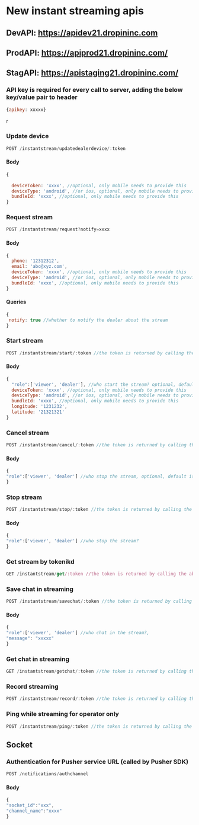 # New instant streaming apis

## DevAPI: https://apidev21.dropininc.com

## ProdAPI: https://apiprod21.dropininc.com/

## StagAPI: https://apistaging21.dropininc.com/


### API key is required for every call to server, adding the below key/value pair to header

```javascript
{apikey: xxxxx}
```


r

### Update device

```javascript
POST /instantstream/updatedealerdevice/:token
```


#### Body

```javascript
{
 
  deviceToken: 'xxxx', //optional, only mobile needs to provide this
  deviceType: 'android', //or ios, optional, only mobile needs to provide this
  bundleId: 'xxxx', //optional, only mobile needs to provide this
}
```


### Request stream

```javascript
POST /instantstream/request?notify=xxxx
```


#### Body

```javascript
{
  phone: '12312312',
  email: 'abc@xyz.com',
  deviceToken: 'xxxx', //optional, only mobile needs to provide this
  deviceType: 'android', //or ios, optional, only mobile needs to provide this
  bundleId: 'xxxx', //optional, only mobile needs to provide this
}
```

#### Queries

```javascript
{
 notify: true //whether to notify the dealer about the stream
}
```

### Start stream 

```javascript
POST /instantstream/start/:token //the token is returned by calling the above request api
```

#### Body

```javascript
{
  "role":['viewer', 'dealer'], //who start the stream? optional, default is viewer
  deviceToken: 'xxxx', //optional, only mobile needs to provide this
  deviceType: 'android', //or ios, optional, only mobile needs to provide this
  bundleId: 'xxxx', //optional, only mobile needs to provide this
  longitude: '1231232',
  latitude: '21321321'
}
```


### Cancel stream

```javascript
POST /instantstream/cancel/:token //the token is returned by calling the above request api
```

#### Body

```javascript
{
"role":['viewer', 'dealer'] //who stop the stream, optional, default is viewer
}
```


### Stop stream

```javascript
POST /instantstream/stop/:token //the token is returned by calling the above request api
```


#### Body

```javascript
{
"role":['viewer', 'dealer'] //who stop the stream?
}
```


### Get stream by tokenikd

```javascript
GET /instantstream/get/:token //the token is returned by calling the above request api
```


### Save chat in streaming

```javascript
POST /instantstream/savechat/:token //the token is returned by calling the above request api
```

#### Body

```javascript
{
"role":['viewer', 'dealer'] //who chat in the stream?,
"message": "xxxxx"
}
```


### Get chat in streaming

```javascript
GET /instantstream/getchat/:token //the token is returned by calling the above request api
```


### Record streaming

```javascript
POST /instantstream/record/:token //the token is returned by calling the above request api
```




### Ping while streaming for operator only

```javascript
POST /instantstream/ping/:token //the token is returned by calling the above request api
```


## Socket

### Authentication for Pusher service URL (called by Pusher SDK)

```javascript
POST /notifications/authchannel
```

#### Body

```javascript
{
"socket_id":"xxx",
"channel_name":"xxxx"
}
```

